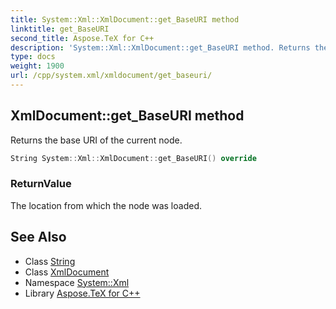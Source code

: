 ```yaml
---
title: System::Xml::XmlDocument::get_BaseURI method
linktitle: get_BaseURI
second_title: Aspose.TeX for C++
description: 'System::Xml::XmlDocument::get_BaseURI method. Returns the base URI of the current node in C++.'
type: docs
weight: 1900
url: /cpp/system.xml/xmldocument/get_baseuri/
---
```

## XmlDocument::get_BaseURI method


Returns the base URI of the current node.

```cpp
String System::Xml::XmlDocument::get_BaseURI() override
```


### ReturnValue

The location from which the node was loaded.

## See Also

* Class [String](../../../system/string/)
* Class [XmlDocument](../)
* Namespace [System::Xml](../../)
* Library [Aspose.TeX for C++](../../../)
